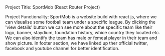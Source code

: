 Project Title: SportMob (React Router Project)


Project Functionality: SportMob is a website build with react js, where we can visualise some football team under a specific league. By clicking the 'view details' button we can see more about the specific team like their logo, banner, staydium, foundation history, whice country they located etc. We can also identify the team has male or femeal player in their team and show picture. In footer section, we have linked up ther official twitter, facebook and youtube channel for better identification.
